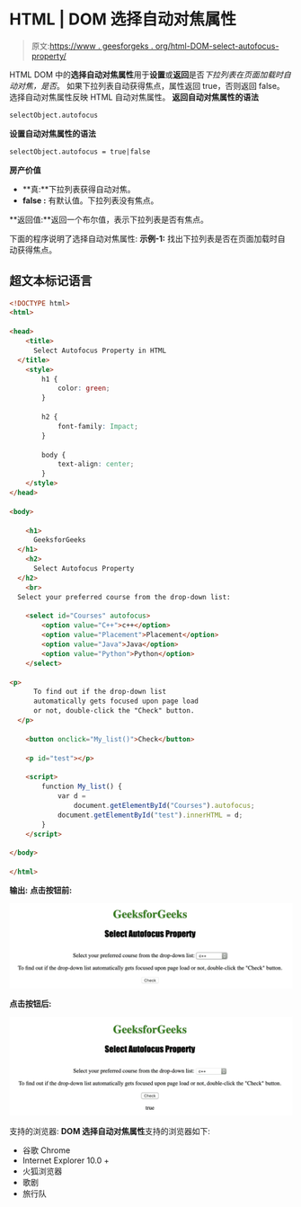 # HTML | DOM 选择自动对焦属性

> 原文:[https://www . geesforgeks . org/html-DOM-select-autofocus-property/](https://www.geeksforgeeks.org/html-dom-select-autofocus-property/)

HTML DOM 中的**选择自动对焦属性**用于**设置**或**返回**是否*下拉列表在页面加载时自动对焦，是否*。
如果下拉列表自动获得焦点，属性返回 true，否则返回 false。
选择自动对焦属性反映 HTML 自动对焦属性。
**返回自动对焦属性的语法**

```html
selectObject.autofocus
```

**设置自动对焦属性的语法**

```html
selectObject.autofocus = true|false
```

**房产价值**

*   **真:**下拉列表获得自动对焦。
*   **false :** 有默认值。下拉列表没有焦点。

**返回值:**返回一个布尔值，表示下拉列表是否有焦点。

下面的程序说明了选择自动对焦属性:
**示例-1:** 找出下拉列表是否在页面加载时自动获得焦点。

## 超文本标记语言

```html
<!DOCTYPE html>
<html>

<head>
    <title>
      Select Autofocus Property in HTML
  </title>
    <style>
        h1 {
            color: green;
        }

        h2 {
            font-family: Impact;
        }

        body {
            text-align: center;
        }
    </style>
</head>

<body>

    <h1>
      GeeksforGeeks
  </h1>
    <h2>
      Select Autofocus Property
  </h2>
    <br>
  Select your preferred course from the drop-down list:

    <select id="Courses" autofocus>
        <option value="C++">c++</option>
        <option value="Placement">Placement</option>
        <option value="Java">Java</option>
        <option value="Python">Python</option>
    </select>

<p>
      To find out if the drop-down list
      automatically gets focused upon page load
      or not, double-click the "Check" button.
  </p>

    <button onclick="My_list()">Check</button>

    <p id="test"></p>

    <script>
        function My_list() {
            var d =
                document.getElementById("Courses").autofocus;
            document.getElementById("test").innerHTML = d;
        }
    </script>

</body>

</html>
```

**输出:**
**点击按钮前:**

![](img/d04e53a740d6ff0c5c7ecbe53f264085.png)

**点击按钮后:**

![](img/c15aa81bd935e260e9cf16bc943925e3.png)

支持的浏览器: **DOM 选择自动对焦属性**支持的浏览器如下:

*   谷歌 Chrome
*   Internet Explorer 10.0 +
*   火狐浏览器
*   歌剧
*   旅行队